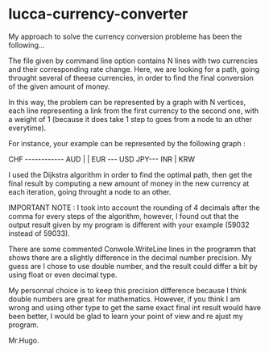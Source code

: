 # lucca-currency-converter

My approach to solve the currency conversion probleme has been the following...

The file given by command line option contains N lines with two currencies and their corresponding rate change.
Here, we are looking for a path, going throught several of theese currencies, in order to find the final conversion
of the given amount of money.

In this way, the problem can be represented by a graph with N vertices, each line representing a link from the
first currency to the second one, with a weight of 1 (because it does take 1 step to goes from a node to an other everytime).

For instance, your example can be represented by the following graph :


CHF ------------ AUD
 |                |
EUR --- USD      JPY--- INR
                  |
                 KRW


I used the Dijkstra algorithm in order to find the optimal path, then get the final result by computing a new amount of money 
in the new currency at each iteration, going throught a node to an other.

IMPORTANT NOTE : I took into account the rounding of 4 decimals after the comma for every steps of the algorithm, however,
I found out that the output result given by my program is different with your example (59032 instead of 59033).

There are some commented Conwole.WriteLine lines in the programm that shows there are a slightly difference in the decimal
number precision.
My guess are I chose to use double number, and the result could differ a bit by using float or even decimal type.

My personnal choice is to keep this precision difference because I think double numbers are great for mathematics.
However, if you think I am wrong and using other type to get the same exact final int result would have been better,
I would be glad to learn your point of view and re ajust my program.

Mr.Hugo.
